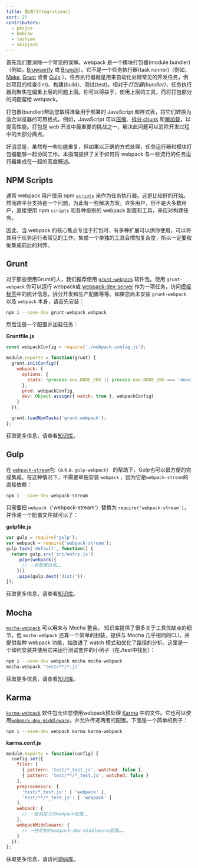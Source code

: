 ```yaml
---
title: 集成(Integrations)
sort: 25
contributors:
  - pksjce
  - bebraw
  - tashian
  - skipjack
---
```


首先我们要消除一个常见的误解。webpack 是一个模块打包器(module bundler)（例如，[Browserify](http://browserify.org/) 或 [Brunch](http://brunch.io/)）。它不是一个任务执行器(task runner)（例如，[Make](https://www.gnu.org/software/make/), [Grunt](https://gruntjs.com/) 或者 [Gulp](https://gulpjs.com/) ）。任务执行器就是用来自动化处理常见的开发任务，例如项目的检查(lint)、构建(build)、测试(test)。相对于*打包器(bundler)*，任务执行器则聚焦在偏重上层的问题上面。你可以得益于，使用上层的工具，而将打包部分的问题留给 webpack。

打包器(bundler)帮助您取得准备用于部署的 JavaScript 和样式表，将它们转换为适合浏览器的可用格式。例如，JavaScript 可以[压缩](/plugins/uglifyjs-webpack-plugin)、[拆分 chunk](/guides/code-splitting) 和[懒加载](/guides/lazy-loading)，以提高性能。打包是 web 开发中最重要的挑战之一，解决此问题可以消除开发过程中的大部分痛点。

好消息是，虽然有一些功能重复，但如果以正确的方式处理，任务运行器和模块打包器能够一起协同工作。本指南提供了关于如何将 webpack 与一些流行的任务运行器集成在一起的高度概述。


## NPM Scripts

通常 webpack 用户使用 npm [`scripts`](https://docs.npmjs.com/misc/scripts) 来作为任务执行器。这是比较好的开始。然而跨平台支持是一个问题，为此有一些解决方案。许多用户，但不是大多数用户，直接使用 npm `scripts` 和各种级别的 webpack 配置和工具，来应对构建任务。

因此，当 webpack 的核心焦点专注于打包时，有多种扩展可以供你使用，可以将其用于任务运行者常见的工作。集成一个单独的工具会增加复杂度，所以一定要权衡集成前后的利弊。


## Grunt

对于那些使用Grunt的人，我们推荐使用 [`grunt-webpack`](https://www.npmjs.com/package/grunt-webpack) 软件包。使用 `grunt-webpack` 你可以运行 webpack或 [webpack-dev-server](https://github.com/webpack/webpack-dev-server) 作为一项任务，访问[模板标签](https://gruntjs.com/api/grunt.template)中的统计信息，拆分开发和生产配置等等。如果您尚未安装 `grunt-webpack` 以及 `webpack` 本身，请首先安装：

``` bash
npm i --save-dev grunt-webpack webpack
```

然后注册一个配置并加载任务：

__Gruntfile.js__

``` js
const webpackConfig = require('./webpack.config.js');

module.exports = function(grunt) {
  grunt.initConfig({
    webpack: {
      options: {
        stats: !process.env.NODE_ENV || process.env.NODE_ENV === 'development'
      },
      prod: webpackConfig,
      dev: Object.assign({ watch: true }, webpackConfig)
    }
  });

  grunt.loadNpmTasks('grunt-webpack');
};
```

获取更多信息，请查看[知识库](https://github.com/webpack-contrib/grunt-webpack)。


## Gulp

在 [`webpack-stream`](https://github.com/shama/webpack-stream)包（a.k.a. `gulp-webpack`） 的帮助下，Gulp也可以很方便的完成集成。在这种情况下，不需要单独安装 `webpack` ，因为它是`webpack-stream`的直接依赖：

``` bash
npm i --save-dev webpack-stream
```

只需要把 `webpack`（'webpack-stream'）替换为 `require('webpack-stream')`，并传递一个配置文件就可以了：

__gulpfile.js__

``` js
var gulp = require('gulp');
var webpack = require('webpack-stream');
gulp.task('default', function() {
  return gulp.src('src/entry.js')
    .pipe(webpack({
      // 一些配置选项……
    }))
    .pipe(gulp.dest('dist/'));
});
```

获取更多信息，请查看[知识库](https://github.com/shama/webpack-stream)。

## Mocha

[`mocha-webpack`](https://github.com/zinserjan/mocha-webpack) 可以用来与 Mocha 整合。
知识库提供了很多关于工具优缺点的细节，但 `mocha-webpack` 还算一个简单的封装，提供与 Mocha 几乎相同的CLI，并提供各种 webpack 功能，如改进了 watch 模式和优化了路径的分析。这里是一个如何安装并使用它来运行测试套件的小例子（在./test中找到）：

``` bash
npm i --save-dev webpack mocha mocha-webpack
mocha-webpack 'test/**/*.js'
```

获取更多信息，请查看[知识库](https://github.com/zinserjan/mocha-webpack)。


## Karma

[`karma-webpack`](https://github.com/webpack-contrib/karma-webpack) 软件包允许您使用webpack预处理 [Karma](http://karma-runner.github.io/1.0/index.html) 中的文件。它也可以使用[`webpack-dev-middleware`](https://github.com/webpack/webpack-dev-middleware)，并允许传递两者的配置。下面是一个简单的例子：

``` bash
npm i --save-dev webpack karma karma-webpack
```

__karma.conf.js__

``` js
module.exports = function(config) {
  config.set({
    files: [
      { pattern: 'test/*_test.js', watched: false },
      { pattern: 'test/**/*_test.js', watched: false }
    ],
    preprocessors: {
      'test/*_test.js': [ 'webpack' ],
      'test/**/*_test.js': [ 'webpack' ]
    },
    webpack: {
      // 一些自定义的webpack配置……
    },
    webpackMiddleware: {
      // 一些定制的webpack-dev-middleware配置……
    }
  });
};
```

获取更多信息，请访问[源码库](https://github.com/webpack-contrib/karma-webpack)。
